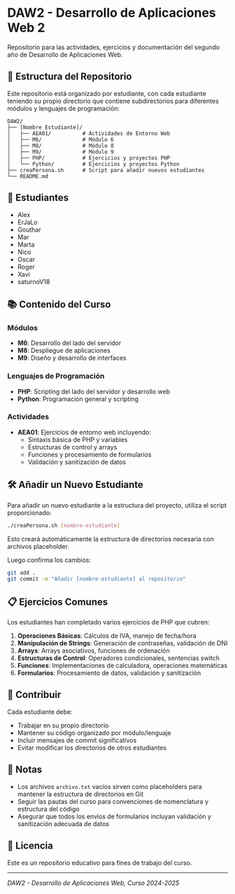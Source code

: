 # DAW2 - Desarrollo de Aplicaciones Web 2

Repositorio para las actividades, ejercicios y documentación del segundo año de Desarrollo de Aplicaciones Web.

## 📁 Estructura del Repositorio

Este repositorio está organizado por estudiante, con cada estudiante teniendo su propio directorio que contiene subdirectorios para diferentes módulos y lenguajes de programación:

```
DAW2/
├── [Nombre Estudiante]/
│   ├── AEA01/          # Actividades de Entorno Web
│   ├── M6/             # Módulo 6
│   ├── M8/             # Módulo 8
│   ├── M9/             # Módulo 9
│   ├── PHP/            # Ejercicios y proyectos PHP
│   └── Python/         # Ejercicios y proyectos Python
├── creaPersona.sh      # Script para añadir nuevos estudiantes
└── README.md
```

## 👥 Estudiantes

- Alex
- ErJaLo
- Gouthar
- Mar
- Marta
- Nico
- Oscar
- Roger
- Xavi
- saturnoV18

## 📚 Contenido del Curso

### Módulos
- **M6**: Desarrollo del lado del servidor
- **M8**: Despliegue de aplicaciones
- **M9**: Diseño y desarrollo de interfaces

### Lenguajes de Programación
- **PHP**: Scripting del lado del servidor y desarrollo web
- **Python**: Programación general y scripting

### Actividades
- **AEA01**: Ejercicios de entorno web incluyendo:
  - Sintaxis básica de PHP y variables
  - Estructuras de control y arrays
  - Funciones y procesamiento de formularios
  - Validación y sanitización de datos

## 🛠️ Añadir un Nuevo Estudiante

Para añadir un nuevo estudiante a la estructura del proyecto, utiliza el script proporcionado:

```bash
./creaPersona.sh [nombre-estudiante]
```

Esto creará automáticamente la estructura de directorios necesaria con archivos placeholder.

Luego confirma los cambios:
```bash
git add .
git commit -m "Añadir [nombre-estudiante] al repositorio"
```

## 📋 Ejercicios Comunes

Los estudiantes han completado varios ejercicios de PHP que cubren:

1. **Operaciones Básicas**: Cálculos de IVA, manejo de fecha/hora
2. **Manipulación de Strings**: Generación de contraseñas, validación de DNI
3. **Arrays**: Arrays asociativos, funciones de ordenación
4. **Estructuras de Control**: Operadores condicionales, sentencias switch
5. **Funciones**: Implementaciones de calculadora, operaciones matemáticas
6. **Formularios**: Procesamiento de datos, validación y sanitización

## 🤝 Contribuir

Cada estudiante debe:
- Trabajar en su propio directorio
- Mantener su código organizado por módulo/lenguaje
- Incluir mensajes de commit significativos
- Evitar modificar los directorios de otros estudiantes

## 📝 Notas

- Los archivos `archivo.txt` vacíos sirven como placeholders para mantener la estructura de directorios en Git
- Seguir las pautas del curso para convenciones de nomenclatura y estructura del código
- Asegurar que todos los envíos de formularios incluyan validación y sanitización adecuada de datos

## 📄 Licencia

Este es un repositorio educativo para fines de trabajo del curso.

---

*DAW2 - Desarrollo de Aplicaciones Web, Curso 2024-2025*
